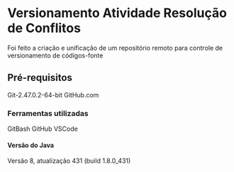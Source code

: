 
# Versionamento Atividade Resolução de Conflitos

Foi feito a criação e unificação de um repositório remoto para controle de versionamento de códigos-fonte

## Pré-requisitos

Git-2.47.0.2-64-bit
GitHub.com


### Ferramentas utilizadas


GitBash
GitHub
VSCode


#### Versão do Java 

Versão 8, atualização 431 (build 1.8.0_431)
